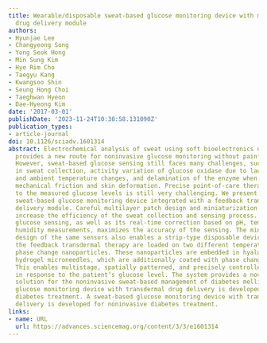```yaml
---
title: Wearable/disposable sweat-based glucose monitoring device with multistage transdermal
  drug delivery module
authors:
- Hyunjae Lee
- Changyeong Song
- Yong Seok Hong
- Min Sung Kim
- Hye Rim Cho
- Taegyu Kang
- Kwangsoo Shin
- Seung Hong Choi
- Taeghwan Hyeon
- Dae-Hyeong Kim
date: '2017-03-01'
publishDate: '2023-11-24T10:38:58.131090Z'
publication_types:
- article-journal
doi: 10.1126/sciadv.1601314
abstract: Electrochemical analysis of sweat using soft bioelectronics on human skin
  provides a new route for noninvasive glucose monitoring without painful blood collection.
  However, sweat-based glucose sensing still faces many challenges, such as difficulty
  in sweat collection, activity variation of glucose oxidase due to lactic acid secretion
  and ambient temperature changes, and delamination of the enzyme when exposed to
  mechanical friction and skin deformation. Precise point-of-care therapy in response
  to the measured glucose levels is still very challenging. We present a wearable/disposable
  sweat-based glucose monitoring device integrated with a feedback transdermal drug
  delivery module. Careful multilayer patch design and miniaturization of sensors
  increase the efficiency of the sweat collection and sensing process. Multimodal
  glucose sensing, as well as its real-time correction based on pH, temperature, and
  humidity measurements, maximizes the accuracy of the sensing. The minimal layout
  design of the same sensors also enables a strip-type disposable device. Drugs for
  the feedback transdermal therapy are loaded on two different temperature-responsive
  phase change nanoparticles. These nanoparticles are embedded in hyaluronic acid
  hydrogel microneedles, which are additionally coated with phase change materials.
  This enables multistage, spatially patterned, and precisely controlled drug release
  in response to the patient’s glucose level. The system provides a novel closed-loop
  solution for the noninvasive sweat-based management of diabetes mellitus. A sweat-based
  glucose monitoring device with transdermal drug delivery is developed for noninvasive
  diabetes treatment. A sweat-based glucose monitoring device with transdermal drug
  delivery is developed for noninvasive diabetes treatment.
links:
- name: URL
  url: https://advances.sciencemag.org/content/3/3/e1601314
---
```

